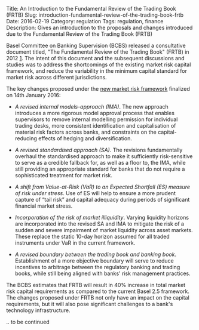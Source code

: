 Title: An Introduction to the Fundamental Review of the Trading Book (FRTB)
Slug: introduction-fundamental-review-of-the-trading-book-frtb
Date: 2016-02-19
Category: regulation
Tags: regulation, finance
Description: Gives an introduction to the proposals and changes introduced due to the Fundamental Review of the Trading Book (FRTB)


Basel Committee on Banking Supervision (BCBS) released a consultative document 
titled, "The Fundamental Review of the Trading Book" (FRTB) in 2012 [1](http://www.bis.org/publ/bcbs219.htm). 
The intent of this document and the subsequent discussions and studies was to address the shortcomings of the 
existing market risk capital framework, and reduce the variability in the minimum capital standard
for market risk across different jurisdictions.

The key changes proposed under the [new market risk framework](http://www.bis.org/bcbs/publ/d352.pdf)
finalized on 14th January 2016:

- *A revised internal models-approach (IMA)*. The new approach introduces a more rigorous model
  approval process that enables supervisors to remove internal modelling permission for
  individual trading desks, more consistent identification and capitalisation of material risk factors
  across banks, and constraints on the capital-reducing effects of hedging and diversification.

- *A revised standardised approach (SA)*. The revisions fundamentally overhaul the standardised
  approach to make it sufficiently risk-sensitive to serve as a credible fallback for, as well as a
  floor to, the IMA, while still providing an appropriate standard for banks that do not require a
  sophisticated treatment for market risk.
  
- *A shift from Value-at-Risk (VaR) to an Expected Shortfall (ES) measure of risk under stress*. Use of
  ES will help to ensure a more prudent capture of “tail risk” and capital adequacy during periods
  of significant financial market stress.
  
- *Incorporation of the risk of market illiquidity*. Varying liquidity horizons are incorporated into the
  revised SA and IMA to mitigate the risk of a sudden and severe impairment of market liquidity
  across asset markets. These replace the static 10-day horizon assumed for all traded
  instruments under VaR in the current framework.
  
- *A revised boundary between the trading book and banking book*. Establishment of a more
  objective boundary will serve to reduce incentives to arbitrage between the regulatory banking
  and trading books, while still being aligned with banks' risk management practices. 

The BCBS estimates that FRTB will result in 40% increase in total market risk capital 
requirements as compared to the current Basel 2.5 framework. The changes proposed under
FRTB not only have an impact on the capital requirements, but it will also pose significant
challenges to a bank's technology infrastructure.

.. to be continued
